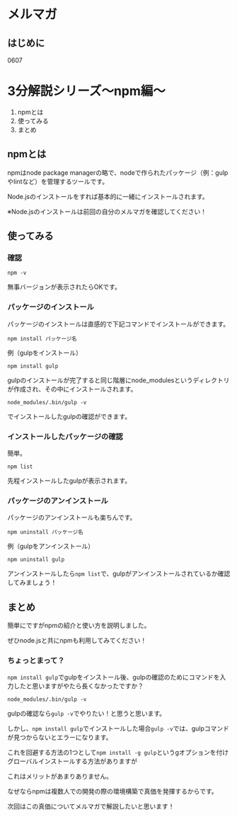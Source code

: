 # メルマガ

## はじめに

0607

# 3分解説シリーズ〜npm編〜

  1. npmとは
  2. 使ってみる
  3. まとめ

## npmとは

npmはnode package managerの略で、nodeで作られたパッケージ（例：gulpやlintなど）を管理するツールです。

Node.jsのインストールをすれば基本的に一緒にインストールされます。

※Node.jsのインストールは前回の自分のメルマガを確認してください！

## 使ってみる

### 確認

`npm -v`

無事バージョンが表示されたらOKです。

### パッケージのインストール

パッケージのインストールは直感的で下記コマンドでインストールができます。

`npm install パッケージ名`

例（gulpをインストール）

`npm install gulp`

gulpのインストールが完了すると同じ階層にnode_modulesというディレクトリが作成され、その中にインストールされます。

`node_modules/.bin/gulp -v`

でインストールしたgulpの確認ができます。

### インストールしたパッケージの確認

簡単。

`npm list`

先程インストールしたgulpが表示されます。

### パッケージのアンインストール

パッケージのアンインストールも楽ちんです。

`npm uninstall パッケージ名`

例（gulpをアンインストール）

`npm uninstall gulp`

アンインストールしたら`npm list`で、gulpがアンインストールされているか確認してみましょう！

## まとめ

簡単にですがnpmの紹介と使い方を説明しました。

ぜひnode.jsと共にnpmも利用してみてください！

### ちょっとまって？

`npm install gulp`でgulpをインストール後、gulpの確認のためにコマンドを入力したと思いますがやたら長くなかったですか？

`node_modules/.bin/gulp -v`

gulpの確認なら`gulp -v`でやりたい！と思うと思います。

しかし、`npm install gulp`でインストールした場合`gulp -v`では、gulpコマンドが見つからないとエラーになります。

これを回避する方法の1つとして`npm install -g gulp`というgオプションを付けグローバルインストールする方法がありますが

これはメリットがあまりありません。

なぜならnpmは複数人での開発の際の環境構築で真価を発揮するからです。

次回はこの真価についてメルマガで解説したいと思います！





